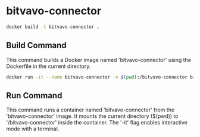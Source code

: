 # bitvavo-connector

```bash
docker build -t bitvavo-connector .
```
## Build Command
This command builds a Docker image named 'bitvavo-connector' using the Dockerfile in the current directory.

```bash
docker run -it --name bitvavo-connector -v $(pwd):/bitvavo-connector bitvavo-connector
```
## Run Command
This command runs a container named 'bitvavo-connector' from the 'bitvavo-connector' image.
It mounts the current directory ($(pwd)) to '/bitvavo-connector' inside the container.
The '-it' flag enables interactive mode with a terminal.